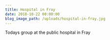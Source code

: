 ```yaml
---
title: Hospital in Fray
date: 2018-10-22 00:00:00
blog_image_path: /uploads/hospital-in-fray.jpg
---
```


Todays group at the public hospital in Fray